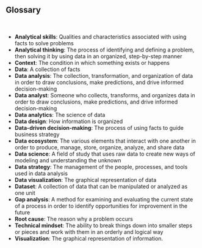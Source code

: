 ## Glossary

&nbsp;

* **Analytical skills**:  Qualities and characteristics associated with using facts to solve problems 
* **Analytical thinking**:  The process of identifying and defining a problem, then solving it by using data in an organized, step-by-step manner 
* **Context**:  The condition in which something exists or happens 
* **Data**:  A collection of facts 
* **Data analysis**:  The collection, transformation, and organization of data in order to draw conclusions, make predictions, and drive informed decision-making 
* **Data analyst**:  Someone who collects, transforms, and organizes data in order to draw conclusions, make predictions, and drive informed decision-making 
* **Data analytics**:  The science of data 
* **Data design**:  How information is organized 
* **Data-driven decision-making**:  The process of using facts to guide business strategy 
* **Data ecosystem**:  The various elements that interact with one another in order to produce, manage, store, organize, analyze, and share data 
* **Data science**:  A field of study that uses raw data to create new ways of modeling and understanding the unknown 
* **Data strategy**:  The management of the people, processes, and tools used in data analysis 
* **Data visualization**:  The graphical representation of data 
* **Dataset**:  A collection of data that can be manipulated or analyzed as one unit 
* **Gap analysis**:  A method for examining and evaluating the current state of a process in order to identify opportunities for improvement in the future 
* **Root cause**:  The reason why a problem occurs 
* **Technical mindset**:  The ability to break things down into smaller steps or pieces and work with them in an orderly and logical way 
* **Visualization**:  The graphical representation of information.
